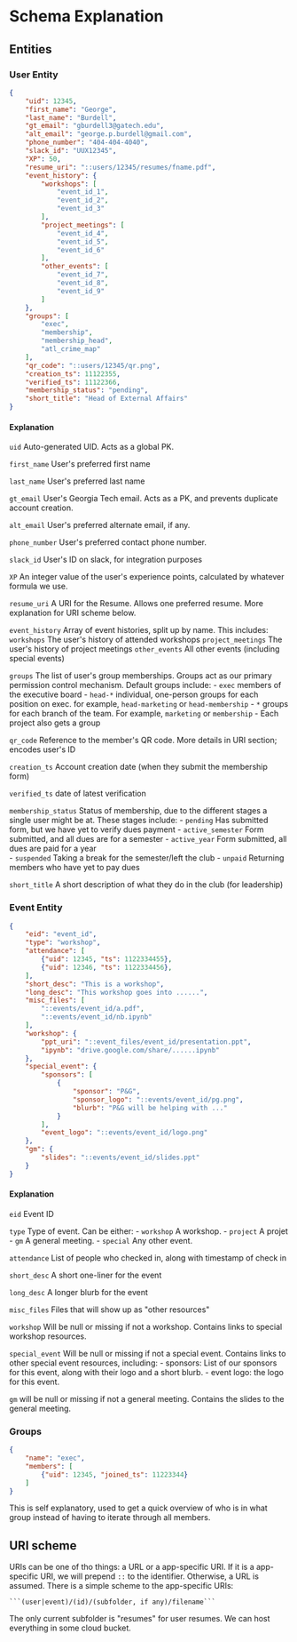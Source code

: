 # Schema Explanation 

## Entities 

### User Entity 

```json 
{
    "uid": 12345, 
    "first_name": "George", 
    "last_name": "Burdell", 
    "gt_email": "gburdell3@gatech.edu", 
    "alt_email": "george.p.burdell@gmail.com", 
    "phone_number": "404-404-4040", 
    "slack_id": "UUX12345", 
    "XP": 50, 
    "resume_uri": "::users/12345/resumes/fname.pdf", 
    "event_history": {
        "workshops": [
            "event_id_1", 
            "event_id_2", 
            "event_id_3"
        ], 
        "project_meetings": [
            "event_id_4", 
            "event_id_5", 
            "event_id_6"
        ], 
        "other_events": [
            "event_id_7", 
            "event_id_8", 
            "event_id_9"
        ]
    }, 
    "groups": [
        "exec", 
        "membership", 
        "membership_head", 
        "atl_crime_map"
    ], 
    "qr_code": "::users/12345/qr.png", 
    "creation_ts": 11122355, 
    "verified_ts": 11122366,
    "membership_status": "pending", 
    "short_title": "Head of External Affairs"
}
``` 

#### Explanation 

`uid` Auto-generated UID. Acts as a global PK. 

`first_name` User's preferred first name 

`last_name` User's preferred last name 

`gt_email` User's Georgia Tech email. Acts as a PK, and prevents duplicate account creation. 

`alt_email` User's preferred alternate email, if any. 

`phone_number` User's preferred contact phone number. 

`slack_id` User's ID on slack, for integration purposes 

`XP` An integer value of the user's experience points, calculated by whatever formula we use. 

`resume_uri` A URI for the Resume. Allows one preferred resume. More explanation for URI scheme below. 

`event_history` Array of event histories, split up by name.  This includes: 
    `workshops` The user's history of attended workshops 
    `project_meetings` The user's history of project meetings 
    `other_events` All other events (including special events) 

`groups` The list of user's group memberships. Groups act as our primary permission control mechanism. Default groups include: 
    - `exec` members of the executive board 
    - `head-*` individual, one-person groups for each position on exec. for example, `head-marketing` or `head-membership` 
    - `*` groups for each branch of the team. For example, `marketing` or `membership` 
    - Each project also gets a group 

`qr_code` Reference to the member's QR code. More details in URI section; encodes user's ID 

`creation_ts` Account creation date (when they submit the membership form) 

`verified_ts` date of latest verification 

`membership_status` Status of membership, due to the different stages a single user might be at. These stages include: 
    - `pending` Has submitted form, but we have yet to verify dues payment 
    - `active_semester` Form submitted, and all dues are for a semester 
    - `active_year` Form submitted, all dues are paid for a year  
    - `suspended` Taking a break for the semester/left the club 
    - `unpaid` Returning members who have yet to pay dues 

`short_title` A short description of what they do in the club (for leadership) 

### Event Entity 

```json 
{
    "eid": "event_id", 
    "type": "workshop", 
    "attendance": [
        {"uid": 12345, "ts": 1122334455}, 
        {"uid": 12346, "ts": 1122334456}, 
    ], 
    "short_desc": "This is a workshop", 
    "long_desc": "This workshop goes into ......", 
    "misc_files": [
        "::events/event_id/a.pdf", 
        "::events/event_id/nb.ipynb"
    ], 
    "workshop": {
        "ppt_uri": "::event_files/event_id/presentation.ppt", 
        "ipynb": "drive.google.com/share/......ipynb"
    },
    "special_event": {
        "sponsors": [
            {
                "sponsor": "P&G", 
                "sponsor_logo": "::events/event_id/pg.png", 
                "blurb": "P&G will be helping with ..."    
            }
        ],
        "event_logo": "::events/event_id/logo.png"
    }, 
    "gm": {
        "slides": "::events/event_id/slides.ppt"
    }
}
```

#### Explanation 

`eid` Event ID 

`type` Type of event. Can be either: 
    - `workshop` A workshop. 
    - `project` A projet 
    - `gm` A general meeting. 
    - `special` Any other event. 

`attendance` List of people who checked in, along with timestamp of check in 

`short_desc` A short one-liner for the event 

`long_desc` A longer blurb for the event 

`misc_files` Files that will show up as "other resources" 

`workshop` Will be null or missing if not a workshop. Contains links to special workshop resources. 

`special_event` Will be null or missing if not a special event. Contains links to other special event resources, including: 
    - sponsors: List of our sponsors for this event, along with their logo and a short blurb. 
    - event logo: the logo for this event. 

`gm` will be null or missing if not a general meeting. Contains the slides to the general meeting. 

### Groups 

```json
{
    "name": "exec", 
    "members": [
        {"uid": 12345, "joined_ts": 11223344}
    ]
}
```

This is self explanatory, used to get a quick overview of who is in what group instead of having to iterate through all members. 

## URI scheme 

URIs can be one of tho things: a URL or a app-specific URI. If it is a app-specific URI, we will prepend `::` to the identifier. Otherwise, a URL is assumed. 
There is a simple scheme to the app-specific URIs: 

    ```(user|event)/(id)/(subfolder, if any)/filename``` 

The only current subfolder is "resumes" for user resumes. 
We can host everything in some cloud bucket. 
